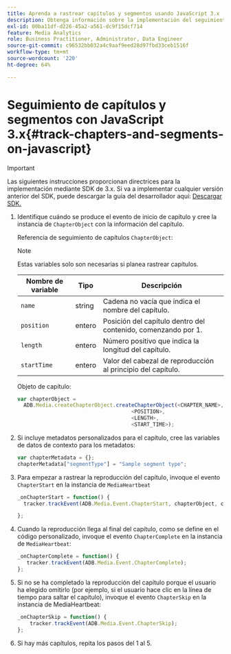 ```yaml
---
title: Aprenda a rastrear capítulos y segmentos usando JavaScript 3.x
description: Obtenga información sobre la implementación del seguimiento de capítulos y segmentos mediante Media SDK en aplicaciones de navegador (JS).
exl-id: 00ba11df-d226-45a2-a561-dc9f15dcf714
feature: Media Analytics
role: Business Practitioner, Administrator, Data Engineer
source-git-commit: c96532bb032a4c9aaf9eed28d97fbd33ceb1516f
workflow-type: tm+mt
source-wordcount: '220'
ht-degree: 64%

---
```


# Seguimiento de capítulos y segmentos con JavaScript 3.x{#track-chapters-and-segments-on-javascript}

>[!IMPORTANT]
>
>Las siguientes instrucciones proporcionan directrices para la implementación mediante SDK de 3.x. Si va a implementar cualquier versión anterior del SDK, puede descargar la guía del desarrollador aquí: [Descargar SDK.](/help/sdk-implement/download-sdks.md)

1. Identifique cuándo se produce el evento de inicio de capítulo y cree la instancia de `ChapterObject` con la información del capítulo.

   Referencia de seguimiento de capítulos `ChapterObject`:

   >[!NOTE]
   >
   >Estas variables solo son necesarias si planea rastrear capítulos.

   | Nombre de variable | Tipo | Descripción |
   | --- | --- | --- |
   | `name` | string | Cadena no vacía que indica el nombre del capítulo. |
   | `position` | entero | Posición del capítulo dentro del contenido, comenzando por 1. |
   | `length` | entero | Número positivo que indica la longitud del capítulo. |
   | `startTime` | entero | Valor del cabezal de reproducción al principio del capítulo. |

   Objeto de capítulo:

   ```js
   var chapterObject =
     ADB.Media.createChapterObject.createChapterObject(<CHAPTER_NAME>,
                                        <POSITION>,
                                        <LENGTH>,
                                        <START_TIME>);
   ```

1. Si incluye metadatos personalizados para el capítulo, cree las variables de datos de contexto para los metadatos:

   ```js
   var chapterMetadata = {};
   chapterMetadata["segmentType"] = "Sample segment type";
   ```

1. Para empezar a rastrear la reproducción del capítulo, invoque el evento `ChapterStart` en la instancia de `MediaHeartbeat`

   ```js
   _onChapterStart = function() {
     tracker.trackEvent(ADB.Media.Event.ChapterStart, chapterObject, chapterMetadata);
   
   };
   ```

1. Cuando la reproducción llega al final del capítulo, como se define en el código personalizado, invoque el evento `ChapterComplete` en la instancia de `MediaHeartbeat`:

   ```js
   _onChapterComplete = function() {
      tracker.trackEvent(ADB.Media.Event.ChapterComplete);
   };
   ```

1. Si no se ha completado la reproducción del capítulo porque el usuario ha elegido omitirlo (por ejemplo, si el usuario hace clic en la línea de tiempo para saltar el capítulo), invoque el evento `ChapterSkip` en la instancia de MediaHeartbeat:

   ```js
   _onChapterSkip = function() {
       tracker.trackEvent(ADB.Media.Event.ChapterSkip);
   };
   ```

1. Si hay más capítulos, repita los pasos del 1 al 5.
